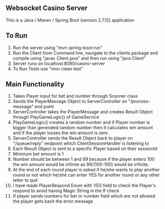 ##  Websocket Casino Server
This is a Java / Maven / Spring Boot (version 2.7.12) application

## To Run
1. Run the server using "mvn spring-boot:run"
2. Run the Client from Command line, navigate to the clients package and compile using "javac Client.java" and then run using "java Client"
3. Server runs on localhost:8080/casino-server
4. To Run Tests use "mvn clean test"
## Main Functionality
1. Takes Player input for bet and number through Scanner class
2. Sends the PlayerMessage Object to ServerController on "/process-message" end point
3. ServerController takes the PlayerMessage and creates Result Object through PlayGameLogic() of GameService
4. PlayGameLogic() creates a random number and if Player number is bigger than generated 
random number then it calculates win amount and if the player looses the win amount is zero
5. ServerController sends the Result Object back to player on "/queue/reply" endpoint which ClientSessionHandler is listening to
6. Each Result Object is sent to a specific Player based on their sessionId 
7. Minimum bet amount is 1
8. Number should be between 1 and 99 because if the player enters 100 the win amount would
      be infinite as 99/(100-100) would be infinite.
9. At the end of each round player is asked if he/she wants to play another round or not
 which he/she can enter YES for another round or any other letter to quit
10. I have made PlayerRespond Enum with YES field to check the Player's respond to avoid having Magic String in the If check
11. If player sends numbers for bet or number field which are not allowed the player gets back the error message

